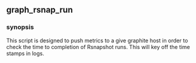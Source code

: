 ## graph_rsnap_run

### synopsis
This script is designed to push metrics to a give graphite host in order to check the time to completion of Rsnapshot runs. 
This will key off the time stamps in logs. 
